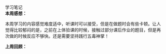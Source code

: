 学习笔记<br>
**本周感想：**

本周学习的内容感觉难度适中，听课时可以接受，但是在做题时会有些卡顿。让人觉得比较郁闷的是，之前在上体验课的时候，接触过部分课后作业的题目，但是再次做的时候反应不够快。还是需要坚持践行五毒神掌！

**上周回顾：**
